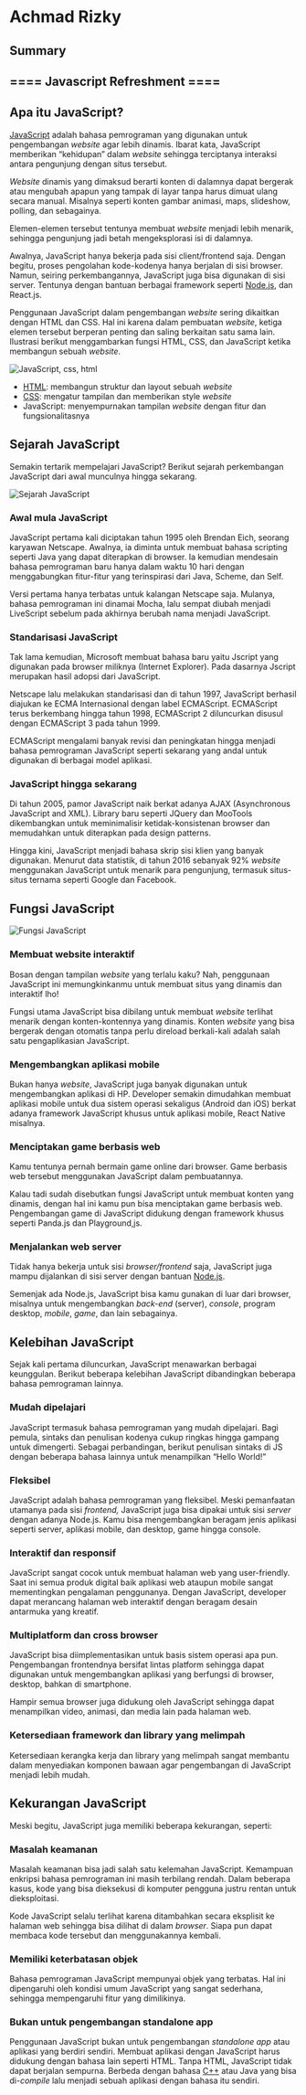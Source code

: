 # Achmad Rizky

## Summary

## ==== Javascript Refreshment ====

## Apa itu JavaScript?

[JavaScript](https://www.javascript.com/ "JavaScript") adalah bahasa pemrograman yang digunakan untuk pengembangan _website_ agar lebih dinamis. Ibarat kata, JavaScript memberikan “kehidupan” dalam _website_ sehingga terciptanya interaksi antara pengunjung dengan situs tersebut.

_Website_ dinamis yang dimaksud berarti konten di dalamnya dapat bergerak atau mengubah apapun yang tampak di layar tanpa harus dimuat ulang secara manual. Misalnya seperti konten gambar animasi, maps, slideshow, polling, dan sebagainya.

Elemen-elemen tersebut tentunya membuat _website_ menjadi lebih menarik, sehingga pengunjung jadi betah mengeksplorasi isi di dalamnya.

Awalnya, JavaScript hanya bekerja pada sisi client/frontend saja. Dengan begitu, proses pengolahan kode-kodenya hanya berjalan di sisi browser. Namun, seiring perkembangannya, JavaScript juga bisa digunakan di sisi server. Tentunya dengan bantuan berbagai framework seperti [Node.js](https://www.dewaweb.com/blog/mengenal-node-js/ "Node.js"), dan React.js.

Penggunaan JavaScript dalam pengembangan _website_ sering dikaitkan dengan HTML dan CSS. Hal ini karena dalam pembuatan _website_, ketiga elemen tersebut berperan penting dan saling berkaitan satu sama lain. Ilustrasi berikut menggambarkan fungsi HTML, CSS, dan JavaScript ketika membangun sebuah _website_.

![JavaScript, css, html](https://dwblog-ecdf.kxcdn.com/wp-content/uploads/2021/12/javascript-css-html-e1639473599672.jpeg "JavaScript, css, html")

- [HTML](https://www.dewaweb.com/blog/panduan-lengkap-untuk-belajar-html-bagi-pemula/ "HTML"): membangun struktur dan layout sebuah _website_
- [CSS](https://www.dewaweb.com/blog/belajar-css-pengertian-peran-fungsi-dan-macamnya/ "CSS"): mengatur tampilan dan memberikan style _website_
- JavaScript: menyempurnakan tampilan _website_ dengan fitur dan fungsionalitasnya

## Sejarah JavaScript

Semakin tertarik mempelajari JavaScript? Berikut sejarah perkembangan JavaScript dari awal munculnya hingga sekarang.

![Sejarah JavaScript](https://dwblog-ecdf.kxcdn.com/wp-content/uploads/2021/12/Sejarah-JavaScript.jpg "Sejarah JavaScript")

### Awal mula JavaScript

JavaScript pertama kali diciptakan tahun 1995 oleh Brendan Eich, seorang karyawan Netscape. Awalnya, ia diminta untuk membuat bahasa scripting seperti Java yang dapat diterapkan di browser. Ia kemudian mendesain bahasa pemrograman baru hanya dalam waktu 10 hari dengan menggabungkan fitur-fitur yang terinspirasi dari Java, Scheme, dan Self.

Versi pertama hanya terbatas untuk kalangan Netscape saja. Mulanya, bahasa pemrograman ini dinamai Mocha, lalu sempat diubah menjadi LiveScript sebelum pada akhirnya berubah nama menjadi JavaScript.

### Standarisasi JavaScript

Tak lama kemudian, Microsoft membuat bahasa baru yaitu Jscript yang digunakan pada browser miliknya (Internet Explorer). Pada dasarnya Jscript merupakan hasil adopsi dari JavaScript.

Netscape lalu melakukan standarisasi dan di tahun 1997, JavaScript berhasil diajukan ke ECMA Internasional dengan label ECMAScript. ECMAScript terus berkembang hingga tahun 1998, ECMAScript 2 diluncurkan disusul dengan ECMAScript 3 pada tahun 1999.

ECMAScript mengalami banyak revisi dan peningkatan hingga menjadi bahasa pemrograman JavaScript seperti sekarang yang andal untuk digunakan di berbagai model aplikasi.

### JavaScript hingga sekarang

Di tahun 2005, pamor JavaScript naik berkat adanya AJAX (​​Asynchronous JavaScript and XML). Library baru seperti JQuery dan MooTools dikembangkan untuk meminimalisir ketidak-konsistenan browser dan memudahkan untuk diterapkan pada design patterns.

Hingga kini, JavaScript menjadi bahasa skrip sisi klien yang banyak digunakan. Menurut data statistik, di tahun 2016 sebanyak 92% _website_ menggunakan JavaScript untuk menarik para pengunjung, termasuk situs-situs ternama seperti Google dan Facebook.

## Fungsi JavaScript

![Fungsi JavaScript](https://dwblog-ecdf.kxcdn.com/wp-content/uploads/2021/12/Fungsi-JavaScript-min-1024x1024.jpg "Fungsi JavaScript")

### Membuat website interaktif

Bosan dengan tampilan _website_ yang terlalu kaku? Nah, penggunaan JavaScript ini memungkinkanmu untuk membuat situs yang dinamis dan interaktif lho!

Fungsi utama JavaScript bisa dibilang untuk membuat _website_ terlihat menarik dengan konten-kontennya yang dinamis. Konten _website_ yang bisa bergerak dengan otomatis tanpa perlu direload berkali-kali adalah salah satu pengaplikasian JavaScript.

### Mengembangkan aplikasi mobile

Bukan hanya _website_, JavaScript juga banyak digunakan untuk mengembangkan aplikasi di HP. Developer semakin dimudahkan membuat aplikasi mobile untuk dua sistem operasi sekaligus (Android dan iOS) berkat adanya framework JavaScript khusus untuk aplikasi mobile, React Native misalnya.

### Menciptakan game berbasis web

Kamu tentunya pernah bermain game online dari browser. Game berbasis web tersebut menggunakan JavaScript dalam pembuatannya.

Kalau tadi sudah disebutkan fungsi JavaScript untuk membuat konten yang dinamis, dengan hal ini kamu pun bisa menciptakan game berbasis web. Pengembangan game di JavaScript didukung dengan framework khusus seperti Panda.js dan Playground,js.

### Menjalankan web server

Tidak hanya bekerja untuk sisi _browser/frontend_ saja, JavaScript juga mampu dijalankan di sisi server dengan bantuan [Node.js](https://www.dewaweb.com/blog/mengenal-node-js/ "Node.js").

Semenjak ada Node.js, JavaScript bisa kamu gunakan di luar dari browser, misalnya untuk mengembangkan _back-end_ (server), _console_, program desktop, _mobile_, _game_, dan lain sebagainya.

## Kelebihan JavaScript

Sejak kali pertama diluncurkan, JavaScript menawarkan berbagai keunggulan. Berikut beberapa kelebihan JavaScript dibandingkan beberapa bahasa pemrograman lainnya.

### Mudah dipelajari

JavaScript termasuk bahasa pemrograman yang mudah dipelajari. Bagi pemula, sintaks dan penulisan kodenya cukup ringkas hingga gampang untuk dimengerti. Sebagai perbandingan, berikut penulisan sintaks di JS dengan beberapa bahasa lainnya untuk menampilkan “Hello World!”

### Fleksibel

JavaScript adalah bahasa pemrograman yang fleksibel. Meski pemanfaatan utamanya pada sisi _frontend,_ JavaScript juga bisa dipakai untuk sisi _server_ dengan adanya Node.js. Kamu bisa mengembangkan beragam jenis aplikasi seperti server, aplikasi mobile, dan desktop, game hingga console.

### Interaktif dan responsif

JavaScript sangat cocok untuk membuat halaman web yang user-friendly. Saat ini semua produk digital baik aplikasi web ataupun mobile sangat mementingkan pengalaman penggunanya. Dengan JavaScript, developer dapat merancang halaman web interaktif dengan beragam desain antarmuka yang kreatif.

### Multiplatform dan cross browser

JavaScript bisa diimplementasikan untuk basis sistem operasi apa pun. Pengembangan frontendnya bersifat lintas platform sehingga dapat digunakan untuk mengembangkan aplikasi yang berfungsi di browser, desktop, bahkan di smartphone.

Hampir semua browser juga didukung oleh JavaScript sehingga dapat menampilkan video, animasi, dan media lain pada halaman web.

### Ketersediaan framework dan library yang melimpah

Ketersediaan kerangka kerja dan library yang melimpah sangat membantu dalam menyediakan komponen bawaan agar pengembangan di JavaScript menjadi lebih mudah.

## Kekurangan JavaScript

Meski begitu, JavaScript juga memiliki beberapa kekurangan, seperti:

### Masalah keamanan

Masalah keamanan bisa jadi salah satu kelemahan JavaScript. Kemampuan enkripsi bahasa pemrograman ini masih terbilang rendah. Dalam beberapa kasus, kode yang bisa dieksekusi di komputer pengguna justru rentan untuk dieksploitasi.

Kode JavaScript selalu terlihat karena ditambahkan secara eksplisit ke halaman web sehingga bisa dilihat di dalam _browser_. Siapa pun dapat membaca kode tersebut dan menggunakannya kembali.

### Memiliki keterbatasan objek

Bahasa pemrograman JavaScript mempunyai objek yang terbatas. Hal ini dipengaruhi oleh kondisi umum JavaScript yang sangat sederhana, sehingga mempengaruhi fitur yang dimilikinya.

### Bukan untuk pengembangan standalone app

Penggunaan JavaScript bukan untuk pengembangan _standalone app_ atau aplikasi yang berdiri sendiri. Membuat aplikasi dengan JavaScript harus didukung dengan bahasa lain seperti HTML. Tanpa HTML, JavaScript tidak dapat berjalan sempurna. Berbeda dengan bahasa [C++](https://www.dewaweb.com/blog/6-fitur-bahasa-pemrograman-c-untuk-pemula/ "C++") atau Java yang bisa di-_compile_ lalu menjadi sebuah aplikasi dengan bahasa itu sendiri.
